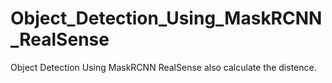 # Object_Detection_Using_MaskRCNN_RealSense
Object Detection Using MaskRCNN RealSense also calculate the distence.
